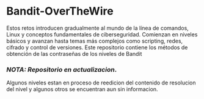 # Bandit-OverTheWire
Estos retos introducen gradualmente al mundo de la línea de comandos, Linux y conceptos fundamentales de ciberseguridad. Comienzan en niveles básicos y avanzan hasta temas más complejos como scripting, redes, cifrado y control de versiones. Este repositorio contiene los métodos de obtención de las contraseñas de los niveles de Bandit

### *NOTA: Repositorio en actualizacion*.
Algunos niveles estan en proceso de reedicion del contenido de resolucion del nivel y algunos otros se encuentran aun sin informacion.
